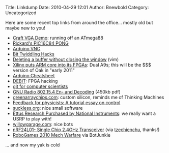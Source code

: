 Title: Linkdump
Date: 2010-04-29 12:01
Author: Bnewbold
Category: Uncategorized

Here are some recent top links from around the office... mostly old but
maybe new to you!

-   [Craft VGA Demo][]: running off an ATmega88
-   [Rickard's PIC16C84 PONG][]
-   [Arduino VNC][]
-   [Bit Twiddling Hacks][]
-   [Deleting a buffer without closing the window][] (vim)
-   [Xilinx puts ARM core into its FPGAs][]: Dual A9s; this will be the
    \$\$\$ version of Oak in "early 2011"
-   [Arduino Cheatsheet][]
-   [DEBIT][]: FPGA hacking
-   [git for computer scientists][]
-   [GNU Radio 802.15.4 En- and Decoding][] (450kb pdf)
-   [greenarraychips.com][]: custom silicon, reminds me of Thinking
    Machines
-   [Feedback for physicists: A tutorial essay on control][]
-   [suckless.org][]: nice small software
-   [Ettus Research Purchased by National Instruments][]: we really want
    a USRP to play with!
-   [willowgarage.com][]: nice bots
-   [nRF24L01- Single Chip 2.4GHz Transceiver][] (via [tzechienchu][],
    thanks!)
-   [RoboGames 2010 Mech Warfare][] via BotJunkie

</p>
... and now my yak is cold

  [Craft VGA Demo]: http://www.linusakesson.net/scene/craft/
  [Rickard's PIC16C84 PONG]: http://www.rickard.gunee.com/projects/video/pic/howto.php
  [Arduino VNC]: http://code.rancidbacon.com/LearningAboutArduinoVNC
  [Bit Twiddling Hacks]: http://graphics.stanford.edu/~seander/bithacks.html
  [Deleting a buffer without closing the window]: http://vim.wikia.com/wiki/Deleting_a_buffer_without_closing_the_window
  [Xilinx puts ARM core into its FPGAs]: http://www.eetimes.com/news/semi/showArticle.jhtml?articleID=224600583
  [Arduino Cheatsheet]: http://www.quicklycode.com/cheatsheets/arduino-cheat-sheet
  [DEBIT]: http://www.ulogic.org/trac
  [git for computer scientists]: http://eagain.net/articles/git-for-computer-scientists/
  [GNU Radio 802.15.4 En- and Decoding]: http://nesl.ee.ucla.edu/fw/thomas/thomas_project_report.pdf
  [greenarraychips.com]: http://greenarraychips.com/
  [Feedback for physicists: A tutorial essay on control]: www.sfu.ca/chaos/papers/rmp_reprint05.pdf
  [suckless.org]: http://suckless.org/
  [Ettus Research Purchased by National Instruments]: http://www.ettus.com/ni
  [willowgarage.com]: http://willowgarage.com
  [nRF24L01- Single Chip 2.4GHz Transceiver]: http://www.nordicsemi.com/index.cfm?obj=product&act=display&pro=89
  [tzechienchu]: http://tzechienchu.typepad.com/tc_chus_point/
  [RoboGames 2010 Mech Warfare]: http://www.botjunkie.com/2010/04/27/robogames-2010-mech-warfare/
